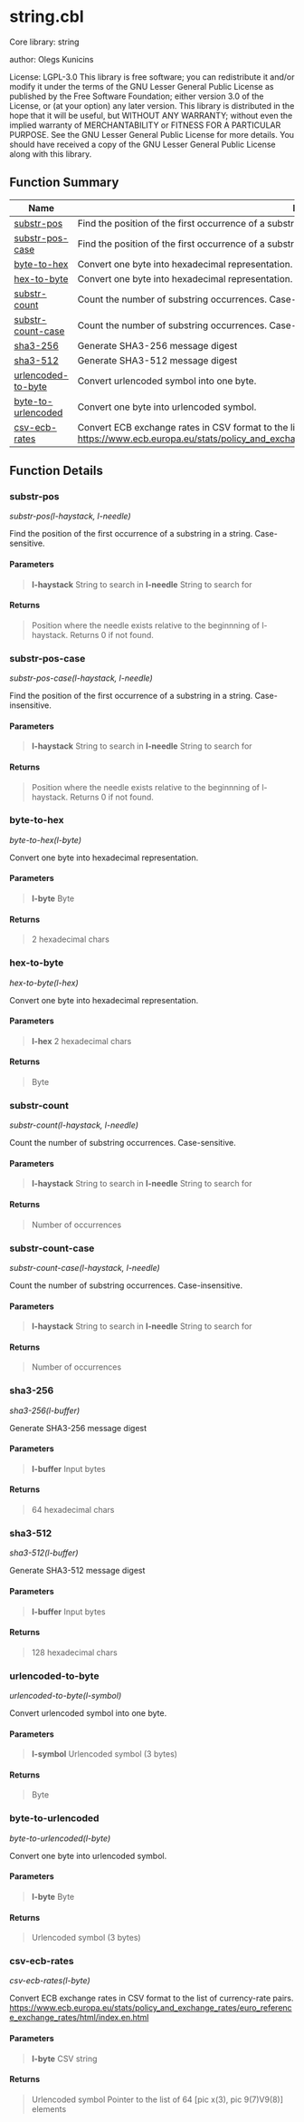 # string.cbl

Core library: string

author: Olegs Kunicins

License: LGPL-3.0 This library is free software; you can redistribute it and/or modify it under the terms of the GNU Lesser General Public License as published by the Free Software Foundation; either version 3.0 of the License, or (at your option) any later version. This library is distributed in the hope that it will be useful, but WITHOUT ANY WARRANTY; without even the implied warranty of MERCHANTABILITY or FITNESS FOR A PARTICULAR PURPOSE. See the GNU Lesser General Public License for more details. You should have received a copy of the GNU Lesser General Public License along with this library.

## Function Summary

| Name | Description |
| ----------- | ----------- | 
| [substr-pos](#substr-pos) | Find the position of the first occurrence of a substring in a string. Case-sensitive. | 
| [substr-pos-case](#substr-pos-case) | Find the position of the first occurrence of a substring in a string. Case-insensitive. | 
| [byte-to-hex](#byte-to-hex) | Convert one byte into hexadecimal representation. | 
| [hex-to-byte](#hex-to-byte) | Convert one byte into hexadecimal representation. | 
| [substr-count](#substr-count) | Count the number of substring occurrences. Case-sensitive. | 
| [substr-count-case](#substr-count-case) | Count the number of substring occurrences. Case-insensitive. | 
| [sha3-256](#sha3-256) | Generate SHA3-256 message digest | 
| [sha3-512](#sha3-512) | Generate SHA3-512 message digest | 
| [urlencoded-to-byte](#urlencoded-to-byte) | Convert urlencoded symbol into one byte. | 
| [byte-to-urlencoded](#byte-to-urlencoded) | Convert one byte into urlencoded symbol. | 
| [csv-ecb-rates](#csv-ecb-rates) | Convert ECB exchange rates in CSV format to the list of currency-rate pairs. https://www.ecb.europa.eu/stats/policy_and_exchange_rates/euro_reference_exchange_rates/html/index.en.html | 

## Function Details

### substr-pos

*substr-pos(l-haystack, l-needle)*

Find the position of the first occurrence of a substring in a string. Case-sensitive.

#### Parameters

> **l-haystack** String to search in 
> **l-needle** String to search for 

#### Returns

> Position where the needle exists relative to the beginnning of l-haystack. Returns 0 if not found.

### substr-pos-case

*substr-pos-case(l-haystack, l-needle)*

Find the position of the first occurrence of a substring in a string. Case-insensitive.

#### Parameters

> **l-haystack** String to search in 
> **l-needle** String to search for 

#### Returns

> Position where the needle exists relative to the beginnning of l-haystack. Returns 0 if not found.

### byte-to-hex

*byte-to-hex(l-byte)*

Convert one byte into hexadecimal representation.

#### Parameters

> **l-byte** Byte 

#### Returns

> 2 hexadecimal chars

### hex-to-byte

*hex-to-byte(l-hex)*

Convert one byte into hexadecimal representation.

#### Parameters

> **l-hex** 2 hexadecimal chars 

#### Returns

> Byte

### substr-count

*substr-count(l-haystack, l-needle)*

Count the number of substring occurrences. Case-sensitive.

#### Parameters

> **l-haystack** String to search in 
> **l-needle** String to search for 

#### Returns

> Number of occurrences

### substr-count-case

*substr-count-case(l-haystack, l-needle)*

Count the number of substring occurrences. Case-insensitive.

#### Parameters

> **l-haystack** String to search in 
> **l-needle** String to search for 

#### Returns

> Number of occurrences

### sha3-256

*sha3-256(l-buffer)*

Generate SHA3-256 message digest

#### Parameters

> **l-buffer** Input bytes 

#### Returns

> 64 hexadecimal chars

### sha3-512

*sha3-512(l-buffer)*

Generate SHA3-512 message digest

#### Parameters

> **l-buffer** Input bytes 

#### Returns

> 128 hexadecimal chars

### urlencoded-to-byte

*urlencoded-to-byte(l-symbol)*

Convert urlencoded symbol into one byte.

#### Parameters

> **l-symbol** Urlencoded symbol (3 bytes) 

#### Returns

> Byte

### byte-to-urlencoded

*byte-to-urlencoded(l-byte)*

Convert one byte into urlencoded symbol.

#### Parameters

> **l-byte** Byte 

#### Returns

> Urlencoded symbol (3 bytes)

### csv-ecb-rates

*csv-ecb-rates(l-byte)*

Convert ECB exchange rates in CSV format to the list of currency-rate pairs. https://www.ecb.europa.eu/stats/policy_and_exchange_rates/euro_reference_exchange_rates/html/index.en.html

#### Parameters

> **l-byte** CSV string 

#### Returns

> Urlencoded symbol Pointer to the list of 64 [pic x(3), pic 9(7)V9(8)] elements
